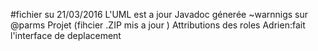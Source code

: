 #fichier su 21/03/2016
L'UML est a jour
Javadoc génerée ~warnnigs sur @parms
Projet (fihcier .ZIP mis a jour )
Attributions des roles
Adrien:fait l'interface de deplacement
